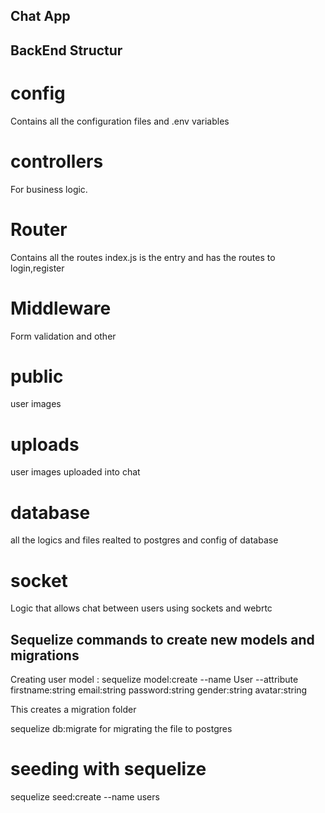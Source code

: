 ## Chat App



## BackEnd Structur

# config

Contains all the configuration files and .env variables

# controllers
For business logic. 

# Router 
Contains all the routes
index.js is the entry and has the routes to login,register 

# Middleware
Form validation and other

# public 
user images 

# uploads
user images uploaded into chat

# database

all the logics and files realted to postgres and config of database

# socket

Logic that allows chat between users using sockets and webrtc

## Sequelize commands to create new models and migrations

Creating user model : sequelize model:create --name User --attribute  firstname:string email:string password:string gender:string avatar:string

This creates a migration folder

sequelize db:migrate for migrating the file to postgres
# seeding with sequelize 

sequelize seed:create --name users


